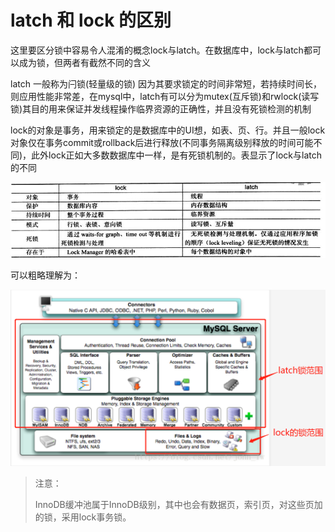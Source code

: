 # latch 和 lock 的区别

这里要区分锁中容易令人混淆的概念lock与latch。在数据库中，lock与latch都可以成为锁，但两者有截然不同的含义

latch 一般称为闩锁(轻量级的锁) 因为其要求锁定的时间非常短，若持续时间长，则应用性能非常差，在mysql中，latch有可以分为mutex(互斥锁)和rwlock(读写锁)其目的用来保证并发线程操作临界资源的正确性，并且没有死锁检测的机制

lock的对象是事务，用来锁定的是数据库中的UI想，如表、页、行。并且一般lock对象仅在事务commit或rollback后进行释放(不同事务隔离级别释放的时间可能不同)，此外lock正如大多数数据库中一样，是有死锁机制的。表显示了lock与latch的不同

![1.5.0.latch 和 lock 的区别](../..//mysql-image/1.5.0.latch%20%E5%92%8C%20lock%20%E7%9A%84%E5%8C%BA%E5%88%AB.jpg)

可以粗略理解为：

![1.5.5.latch和lock锁范围](../..//mysql-image/1.5.5.latch%E5%92%8Clock%E9%94%81%E8%8C%83%E5%9B%B4.png)

> 注意：
>
> InnoDB缓冲池属于InnoDB级别，其中也会有数据页，索引页，对这些页加的锁，采用lock事务锁。